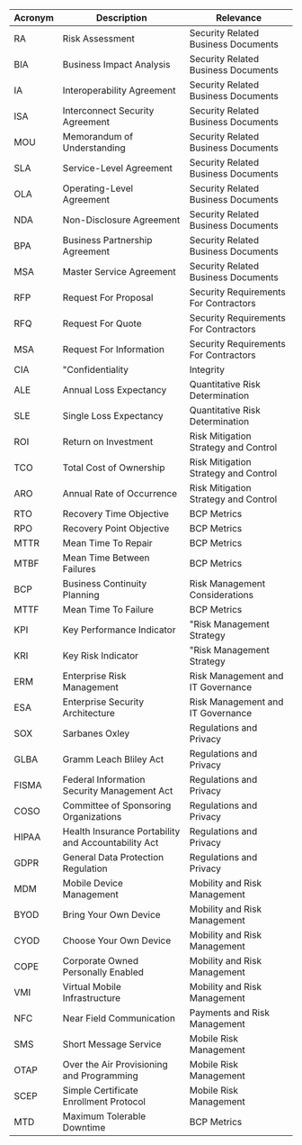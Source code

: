 
|Acronym|Description|Relevance|
|-------|-----------|---------|
|RA|Risk Assessment|Security Related Business Documents|
|BIA|Business Impact Analysis|Security Related Business Documents|
|IA|Interoperability Agreement|Security Related Business Documents|
|ISA|Interconnect Security Agreement|Security Related Business Documents|
|MOU|Memorandum of Understanding|Security Related Business Documents|
|SLA|Service-Level Agreement|Security Related Business Documents|
|OLA|Operating-Level Agreement|Security Related Business Documents|
|NDA|Non-Disclosure Agreement|Security Related Business Documents|
|BPA|Business Partnership Agreement|Security Related Business Documents|
|MSA|Master Service Agreement|Security Related Business Documents|
|RFP|Request For Proposal|Security Requirements For Contractors|
|RFQ|Request For Quote|Security Requirements For Contractors|
|MSA|Request For Information|Security Requirements For Contractors|
|CIA|"Confidentiality| Integrity| Availability"|Levels to Consider for Types of Information|
|ALE|Annual Loss Expectancy|Quantitative Risk Determination|
|SLE|Single Loss Expectancy|Quantitative Risk Determination|
|ROI|Return on Investment|Risk Mitigation Strategy and Control|
|TCO|Total Cost of Ownership|Risk Mitigation Strategy and Control|
|ARO|Annual Rate of Occurrence|Risk Mitigation Strategy and Control|
|RTO|Recovery Time Objective|BCP Metrics|
|RPO|Recovery Point Objective|BCP Metrics|
|MTTR|Mean Time To Repair|BCP Metrics|
|MTBF|Mean Time Between Failures|BCP Metrics|
|BCP|Business Continuity Planning|Risk Management Considerations|
|MTTF|Mean Time To Failure|BCP Metrics|
|KPI|Key Performance Indicator|"Risk Management Strategy| Policy"|
|KRI|Key Risk Indicator|"Risk Management Strategy| Policy"|
|ERM|Enterprise Risk Management|Risk Management and IT Governance|
|ESA|Enterprise Security Architecture|Risk Management and IT Governance|
|SOX|Sarbanes Oxley|Regulations and Privacy|
|GLBA|Gramm Leach Bliley Act|Regulations and Privacy|
|FISMA|Federal Information Security Management Act|Regulations and Privacy|
|COSO|Committee of Sponsoring Organizations|Regulations and Privacy|
|HIPAA|Health Insurance Portability and Accountability Act|Regulations and Privacy|
|GDPR|General Data Protection Regulation|Regulations and Privacy|
|MDM|Mobile Device Management|Mobility and Risk Management|
|BYOD|Bring Your Own Device|Mobility and Risk Management|
|CYOD|Choose Your Own Device|Mobility and Risk Management|
|COPE|Corporate Owned Personally Enabled|Mobility and Risk Management|
|VMI|Virtual Mobile Infrastructure|Mobility and Risk Management|
|NFC|Near Field Communication|Payments and Risk Management|
|SMS|Short Message Service|Mobile Risk Management|
|OTAP|Over the Air Provisioning and Programming|Mobile Risk Management|
|SCEP|Simple Certificate Enrollment Protocol|Mobile Risk Management|
|MTD|Maximum Tolerable Downtime|BCP Metrics|
